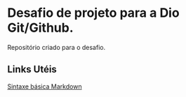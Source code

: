 # Desafio de projeto para a Dio Git/Github.
Repositório criado para o desafio.

## Links Utéis 
[Sintaxe básica Markdown](https://www.markdownguide.org/basic-syntax/) 
